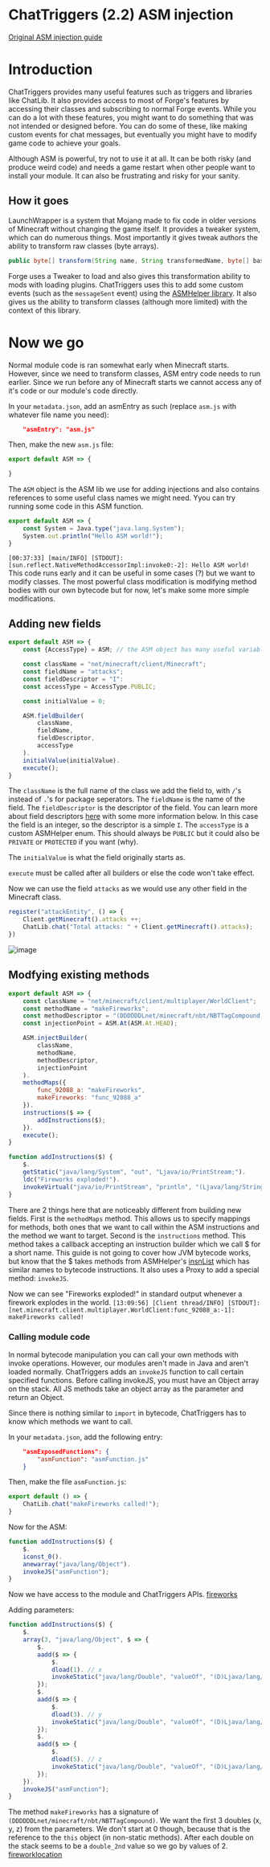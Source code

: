 # ChatTriggers (2.2) ASM injection
[Original ASM injection guide](https://github.com/ChatTriggers/ChatTriggers/wiki/ASM-Injection)

# Introduction

ChatTriggers provides many useful features such as triggers and libraries like ChatLib. It also provides access to most of Forge's features by accessing their classes and subscribing to normal Forge events.
While you can do a lot with these features, you might want to do something that was not intended or designed before. You can do some of these, like making custom events for chat messages, but eventually you might have to modify game code to achieve your goals.

Although ASM is powerful, try not to use it at all. It can be both risky (and produce weird code) and needs a game restart when other people want to install your module. It can also be frustrating and risky for your sanity.

## How it goes

LaunchWrapper is a system that Mojang made to fix code in older versions of Minecraft without changing the game itself. It provides a tweaker system, which can do numerous things. Most importantly it gives tweak authors the ability to transform raw classes (byte arrays).
```java
public byte[] transform(String name, String transformedName, byte[] basicClass);
```
Forge uses a Tweaker to load and also gives this transformation ability to mods with loading plugins. ChatTriggers uses this to add some custom events (such as the `messageSent` event) using the [ASMHelper library](https://github.com/ChatTriggers/ChatTriggers/wiki/ASM-Injection). It also gives us the ability to transform classes (although more limited) with the context of this library.

# Now we go

Normal module code is ran somewhat early when Minecraft starts. However, since we need to transform classes, ASM entry code needs to run earlier. Since we run before any of Minecraft starts we cannot access any of it's code or our module's code directly.

In your `metadata.json`, add an asmEntry as such (replace `asm.js` with whatever file name you need):
```json
    "asmEntry": "asm.js" 
```
Then, make the new `asm.js` file:
```js
export default ASM => {

}
```
The `ASM` object is the ASM lib we use for adding injections and also contains references to some useful class names we might need.
Yyou can try running some code in this ASM function.
```js
export default ASM => {
    const System = Java.type("java.lang.System");
    System.out.println("Hello ASM world!");
}
```
`
[00:37:33] [main/INFO] [STDOUT]: [sun.reflect.NativeMethodAccessorImpl:invoke0:-2]: Hello ASM world!
`
This code runs early and it can be useful in some cases (?) but we want to modify classes. The most powerful class modification is modifying method bodies with our own bytecode but for now, let's make some more simple modifications. 

## Adding new fields

```js
export default ASM => {
    const {AccessType} = ASM; // the ASM object has many useful variables and such

    const className = "net/minecraft/client/Minecraft";
    const fieldName = "attacks";
    const fieldDescriptor = "I":
    const accessType = AccessType.PUBLIC;

    const initialValue = 0;

    ASM.fieldBuilder(
        className,
        fieldName,
        fieldDescriptor,
        accessType
    ).
    initialValue(initialValue).
    execute();
}
```

The `className` is the full name of the class we add the field to, with `/`'s instead of `.`'s for package seperators.
The `fieldName` is the name of the field. 
The `fieldDescriptor` is the descriptor of the field. You can learn more about field descriptors [here](https://docs.oracle.com/javase/specs/jvms/se17/html/jvms-4.html#jvms-4.3.2) with some more information below. In this case the field is an integer, so the descriptor is a simple `I`.
The `accessType` is a custom ASMHelper enum. This should always be `PUBLIC` but it could also be `PRIVATE` or `PROTECTED` if you want (why).

The `initialValue` is what the field originally starts as.

`execute` must be called after all builders or else the code won't take effect.

Now we can use the field `attacks` as we would use any other field in the Minecraft class.
```js
register("attackEntity", () => {
    Client.getMinecraft().attacks ++;
    ChatLib.chat("Total attacks: " + Client.getMinecraft().attacks);	
})
```
![image](pictures/totalattacks.png)

## Modfying existing methods

```js
export default ASM => {
    const className = "net/minecraft/client/multiplayer/WorldClient";
    const methodName = "makeFireworks";
    const methodDescriptor = "(DDDDDDLnet/minecraft/nbt/NBTTagCompound;)V";
    const injectionPoint = ASM.At(ASM.At.HEAD);

    ASM.injectBuilder(
        className,
        methodName,
        methodDescriptor,
        injectionPoint
    ).
    methodMaps({
        func_92088_a: "makeFireworks",
        makeFireworks: "func_92088_a"
    }).
    instructions($ => {
        addInstructions($);
    }).
    execute();
}

function addInstructions($) {
    $.
    getStatic("java/lang/System", "out", "Ljava/io/PrintStream;").
    ldc("Fireworks exploded!").
    invokeVirtual("java/io/PrintStream", "println", "(Ljava/lang/String;)V");
}
```

There are 2 things here that are noticeably different from building new fields.
First is the `methodMaps` method. This allows us to specify mappings for methods, both ones that we want to call within the ASM instructions and the method we want to target.
Second is the `instructions` method. This method takes a callback accepting an instruction builder which we call $ for a short name.
This guide is not going to cover how JVM bytecode works, but know that the $ takes methods from ASMHelper's [insnList](https://github.com/FalseHonesty/AsmHelper/blob/master/src/main/kotlin/dev/falsehonesty/asmhelper/dsl/instructions/insnList.kt) which has similar names to bytecode instructions. It also uses a Proxy to add a special method: `invokeJS`.

Now we can see "Fireworks exploded!" in standard output whenever a firework explodes in the world.
`
[13:09:56] [Client thread/INFO] [STDOUT]: [net.minecraft.client.multiplayer.WorldClient:func_92088_a:-1]: makeFireworks called!
`

### Calling module code
In normal bytecode manipulation you can call your own methods with invoke operations. However, our modules aren't made in Java and aren't loaded normally. ChatTriggers adds an `invokeJS` function to call certain specified functions.
Before calling invokeJS, you must have an Object array on the stack. All JS methods take an object array as the parameter and return an Object.

Since there is nothing similar to `import` in bytecode, ChatTriggers has to know which methods we want to call.

In your `metadata.json`, add the following entry:
```json
    "asmExposedFunctions": {
        "asmFunction": "asmFunction.js"
    }
```

Then, make the file `asmFunction.js`:
```js
export default () => {
    ChatLib.chat("makeFireworks called!");
}
```
Now for the ASM:
```js
function addInstructions($) {
    $.
    iconst_0().
    anewarray("java/lang/Object").
    invokeJS("asmFunction");
}
```

Now we have access to the module and ChatTriggers APIs.
[fireworks](pictures/fireworks.png)

Adding parameters:

```js
function addInstructions($) {
    $.
    array(3, "java/lang/Object", $ => {
        $.
        aadd($ => {
            $.
            dload(1). // x
            invokeStatic("java/lang/Double", "valueOf", "(D)Ljava/lang/Double;");
        });
        $.
        aadd($ => {
            $.
            dload(3). // y
            invokeStatic("java/lang/Double", "valueOf", "(D)Ljava/lang/Double;");
        });
        $.
        aadd($ => {
            $.
            dload(5). // z
            invokeStatic("java/lang/Double", "valueOf", "(D)Ljava/lang/Double;");
        });
    }).
    invokeJS("asmFunction");
}
```

The method `makeFireworks` has a signature of `(DDDDDDLnet/minecraft/nbt/NBTTagCompound)`. We want the first 3 doubles (x, y, z) from the parameters. We don't start at 0 though, because that is the reference to the `this` object (in non-static methods). After each double on the stack seems to be a `double_2nd` value so we go by values of 2.
[fireworklocation](pictures/fireworklocation.png)
